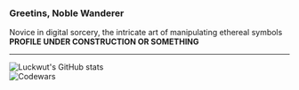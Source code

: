 ### Greetins, Noble Wanderer
Novice in digital sorcery, the intricate art of manipulating ethereal symbols <br>
**PROFILE UNDER CONSTRUCTION OR SOMETHING**
<hr>

![Luckwut's GitHub stats](https://github-readme-stats.vercel.app/api?username=Luckwut&theme=chartreuse-dark) <br>
![Codewars](https://github.r2v.ch/codewars?user=Luckwut&stroke=rgb100,100,255&top_languages=true)

